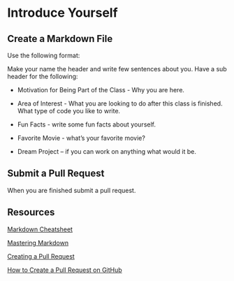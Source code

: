# Introduce Yourself

## Create a Markdown File
Use the following format:

Make your name the header and write few sentences about you. Have a sub header for the following:

- Motivation for Being Part of the Class - Why you are here. 

- Area of Interest - What you are looking to do after this class is finished. What type of code you like to write. 

- Fun Facts - write some fun facts about yourself.

- Favorite Movie - what’s your favorite movie? 

- Dream Project – if you can work on anything what would it be.

## Submit a Pull Request
When you are finished submit a pull request.

## Resources
[Markdown Cheatsheet](https://github.com/adam-p/markdown-here/wiki/Markdown-Cheatsheet)

[Mastering Markdown](https://guides.github.com/features/mastering-markdown/)

[Creating a Pull Request](https://help.github.com/articles/creating-a-pull-request/)

[How to Create a Pull Request on GitHub](https://www.digitalocean.com/community/tutorials/how-to-create-a-pull-request-on-github)
